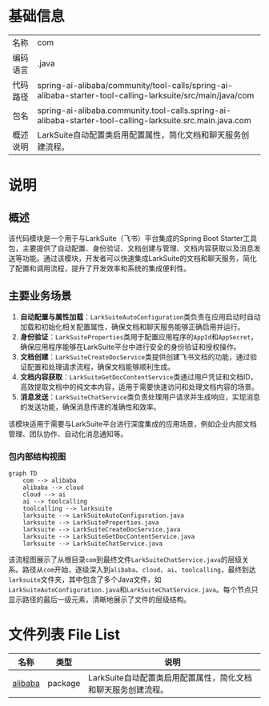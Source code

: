 # 基础信息

|      |      |
|------|------|
| 名称 | com |
| 编码语言 | .java |
| 代码路径 | spring-ai-alibaba/community/tool-calls/spring-ai-alibaba-starter-tool-calling-larksuite/src/main/java/com |
| 包名 | spring-ai-alibaba.community.tool-calls.spring-ai-alibaba-starter-tool-calling-larksuite.src.main.java.com |
| 概述说明 | LarkSuite自动配置类启用配置属性，简化文档和聊天服务创建流程。 |

# 说明

## 概述
该代码模块是一个用于与LarkSuite（飞书）平台集成的Spring Boot Starter工具包，主要提供了自动配置、身份验证、文档创建与管理、文档内容获取以及消息发送等功能。通过该模块，开发者可以快速集成LarkSuite的文档和聊天服务，简化了配置和调用流程，提升了开发效率和系统的集成便利性。

## 主要业务场景
1. **自动配置与属性加载**：`LarkSuiteAutoConfiguration`类负责在应用启动时自动加载和初始化相关配置属性，确保文档和聊天服务能够正确启用并运行。
2. **身份验证**：`LarkSuiteProperties`类用于配置应用程序的`AppId`和`AppSecret`，确保应用程序能够在LarkSuite平台中进行安全的身份验证和授权操作。
3. **文档创建**：`LarkSuiteCreateDocService`类提供创建飞书文档的功能，通过验证配置和处理请求流程，确保文档能够顺利生成。
4. **文档内容获取**：`LarkSuiteGetDocContentService`类通过用户凭证和文档ID，高效提取文档中的纯文本内容，适用于需要快速访问和处理文档内容的场景。
5. **消息发送**：`LarkSuiteChatService`类负责处理用户请求并生成响应，实现消息的发送功能，确保消息传递的准确性和效率。

该模块适用于需要与LarkSuite平台进行深度集成的应用场景，例如企业内部文档管理、团队协作、自动化消息通知等。


### 包内部结构视图

```mermaid
graph TD
    com --> alibaba
    alibaba --> cloud
    cloud --> ai
    ai --> toolcalling
    toolcalling --> larksuite
    larksuite --> LarkSuiteAutoConfiguration.java
    larksuite --> LarkSuiteProperties.java
    larksuite --> LarkSuiteCreateDocService.java
    larksuite --> LarkSuiteGetDocContentService.java
    larksuite --> LarkSuiteChatService.java
```

该流程图展示了从根目录`com`到最终文件`LarkSuiteChatService.java`的层级关系。路径从`com`开始，逐级深入到`alibaba`、`cloud`、`ai`、`toolcalling`，最终到达`larksuite`文件夹，其中包含了多个Java文件，如`LarkSuiteAutoConfiguration.java`和`LarkSuiteChatService.java`。每个节点只显示路径的最后一级元素，清晰地展示了文件的层级结构。

# 文件列表 File List

| 名称   | 类型  | 说明 |
|-------|------|-------------|
| [alibaba](alibaba/_module.md) | package | LarkSuite自动配置类启用配置属性，简化文档和聊天服务创建流程。 |


